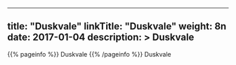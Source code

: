 
---
title: "Duskvale"
linkTitle: "Duskvale"
weight: 8n
date: 2017-01-04
description: >
 Duskvale
---

{{% pageinfo %}}
Duskvale
{{% /pageinfo %}}
Duskvale
